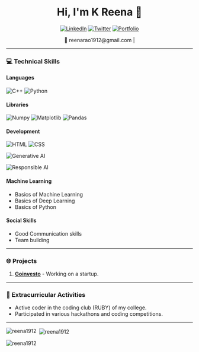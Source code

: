 <h1 align="center">Hi, I'm K Reena 👋</h1>

<p align="center">
  <a href="https://www.linkedin.com/in/reena-k-0aa37b244/"><img src="https://img.shields.io/badge/LinkedIn-0A66C2?style=for-the-badge&logo=linkedin&logoColor=white" alt="LinkedIn"/></a>
  <a href="https://x.com/KReena1903"><img src="https://img.shields.io/badge/Twitter-1DA1F2?style=for-the-badge&logo=twitter&logoColor=white" alt="Twitter"/></a>
  <a href="https://shubham66020.github.io/My_Website/"><img src="https://img.shields.io/badge/Portfolio-000000?style=for-the-badge&logo=vercel&logoColor=white" alt="Portfolio"/></a>
</p>

<p align="center">📧 reenarao1912@gmail.com | </p>

---

### 💻 Technical Skills
#### Languages

![C++](https://img.shields.io/badge/C++-00599C?style=for-the-badge&logo=c%2B%2B&logoColor=white)
![Python](https://img.shields.io/badge/Python-3776AB?style=for-the-badge&logo=python&logoColor=white)

#### Libraries
![Numpy](https://img.shields.io/badge/Numpy-013243?style=for-the-badge&logo=numpy&logoColor=white)
![Matplotlib](https://img.shields.io/badge/Matplotlib-0176C1?style=for-the-badge&logo=matplotlib&logoColor=white)
![Pandas](https://img.shields.io/badge/Pandas-150458?style=for-the-badge&logo=pandas&logoColor=white)

#### Development
![HTML](https://img.shields.io/badge/HTML-E34F26?style=for-the-badge&logo=html5&logoColor=white)
![CSS](https://img.shields.io/badge/CSS-1572B6?style=for-the-badge&logo=css3&logoColor=white)

![Generative AI](https://img.shields.io/badge/Generative_AI-ffca28?style=for-the-badge)

![Responsible AI](https://img.shields.io/badge/Responsible_AI-ffca28?style=for-the-badge)


#### Machine Learning
- Basics of Machine Learning
- Basics of Deep Learning
- Basics of Python

#### Social Skills
- Good Communication skills
- Team building

---

### 🌐 Projects
1. **[Goinvesto](https://goinvesto.com/)** - Working on a startup.

---

### 🏅 Extracurricular Activities
- Active coder in the coding club (RUBY) of my college.
- Participated in various hackathons and coding competitions.

---
<p><img align="left" src="https://github-readme-stats.vercel.app/api/top-langs?username=reena1912&show_icons=true&locale=en&layout=compact" alt="reena1912" /></p>

<p>&nbsp;<img align="center" src="https://github-readme-stats.vercel.app/api?username=reena1912&show_icons=true&locale=en" alt="reena1912" /></p>


<p><img align="center" src="https://github-readme-streak-stats.herokuapp.com/?user=reena1912&" alt="reena1912" /></p>



